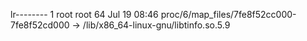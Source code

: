 lr-------- 1 root root 64 Jul 19 08:46 proc/6/map_files/7fe8f52cc000-7fe8f52cd000 -> /lib/x86_64-linux-gnu/libtinfo.so.5.9
